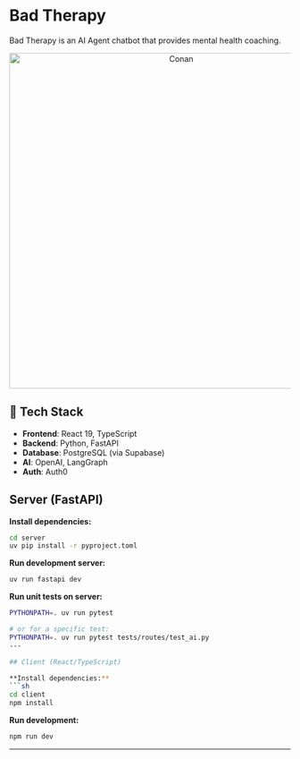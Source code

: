 # Bad Therapy

Bad Therapy is an AI Agent chatbot that provides mental health coaching.

<p align="center">
  <img src="https://media.giphy.com/media/fV7Uit32tfBp9QDyYB/giphy.gif?cid=ecf05e47t8k8uir6fg5jjbqw8qmmkvgn9j17qy8acgxo48h9&ep=v1_gifs_search&rid=giphy.gif&ct=g" alt="Conan" width="600"/>
</p>


## 🔧 Tech Stack

- **Frontend**: React 19, TypeScript
- **Backend**: Python, FastAPI
- **Database**: PostgreSQL (via Supabase)
- **AI**: OpenAI, LangGraph
- **Auth**: Auth0


## Server (FastAPI)

**Install dependencies:**
```sh
cd server
uv pip install -r pyproject.toml
```

**Run development server:**
```sh
uv run fastapi dev
```

**Run unit tests on server:**
```sh
PYTHONPATH=. uv run pytest

# or for a specific test:
PYTHONPATH=. uv run pytest tests/routes/test_ai.py
---

## Client (React/TypeScript)

**Install dependencies:**
```sh
cd client
npm install
```

**Run development:**
```sh
npm run dev
```

---

